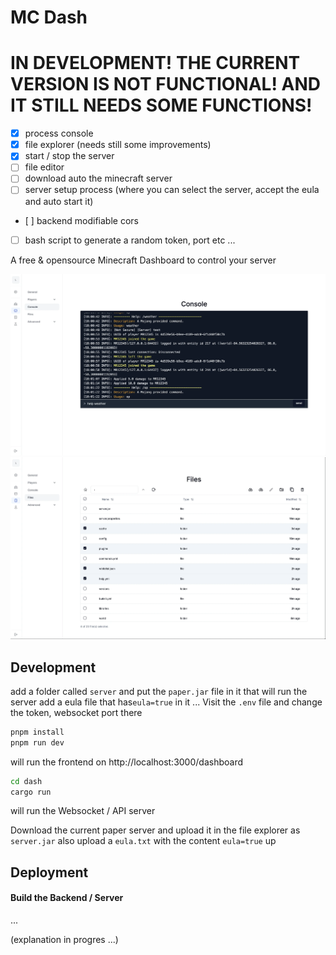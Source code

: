 # MC Dash

# IN DEVELOPMENT! THE CURRENT VERSION IS NOT FUNCTIONAL! AND IT STILL NEEDS SOME FUNCTIONS!
- [x] process console
- [x] file explorer (needs still some improvements)
- [x] start / stop the server
- [ ] file editor
- [ ] download auto the minecraft server
- [ ] server setup process (where you can select the server, accept the eula and auto start it)
- [ ] backend modifiable cors
- [ ] bash script to generate a random token, port etc ...

A free & opensource Minecraft Dashboard to control your server

![console image](.github/assets/console.webp)
![files image](.github/assets/files.webp)


## Development

add a folder called `server` and put the `paper.jar` file in it that will run the server
add a eula file that has`eula=true` in it ...
Visit the `.env` file and change the token, websocket port there

```sh
pnpm install
pnpm run dev
```
will run the frontend on http://localhost:3000/dashboard

```sh
cd dash
cargo run
```
will run the Websocket / API server


Download the current paper server
and upload it in the file explorer as `server.jar` 
also upload a `eula.txt` with the content `eula=true` up


## Deployment

#### Build the Backend / Server
...

(explanation in progres ...)
